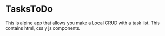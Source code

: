# TasksToDo
This is alpine app that allows you make a Local CRUD with a task list. This contains html, css y js components.

